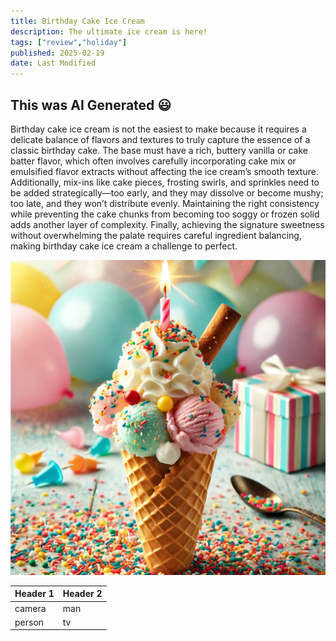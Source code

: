 ```yaml
---
title: Birthday Cake Ice Cream
description: The ultimate ice cream is here!
tags: ["review","holiday"]
published: 2025-02-19
date: Last Modified
---
```


## This was AI Generated 😃


Birthday cake ice cream is not the easiest to make because it requires a delicate balance of flavors and textures to truly capture the essence of a classic birthday cake. The base must have a rich, buttery vanilla or cake batter flavor, which often involves carefully incorporating cake mix or emulsified flavor extracts without affecting the ice cream’s smooth texture. Additionally, mix-ins like cake pieces, frosting swirls, and sprinkles need to be added strategically—too early, and they may dissolve or become mushy; too late, and they won’t distribute evenly. Maintaining the right consistency while preventing the cake chunks from becoming too soggy or frozen solid adds another layer of complexity. Finally, achieving the signature sweetness without overwhelming the palate requires careful ingredient balancing, making birthday cake ice cream a challenge to perfect.


![ice-cream.jpg](ice-cream.jpg)


| **Header 1** | **Header 2** |
| ------------ | ------------ |
| camera       | man          |
| person       | tv           |


